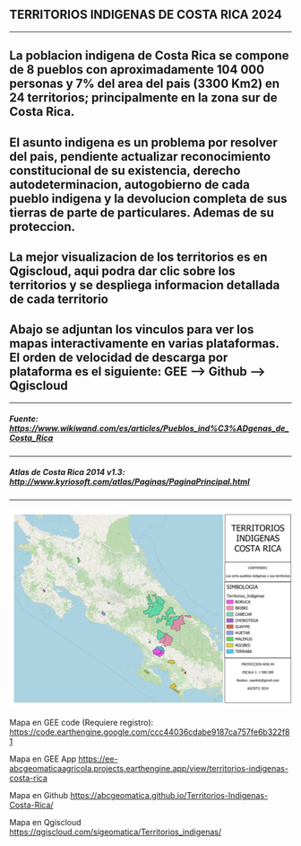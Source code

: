 ## TERRITORIOS INDIGENAS DE COSTA RICA 2024
---
La poblacion indigena de Costa Rica se compone de 8 pueblos con aproximadamente 104 000 personas y 7% del area del pais (3300 Km2) en 24 territorios; principalmente en la zona sur de Costa Rica.
---
El asunto indigena es un problema por resolver del pais, pendiente actualizar reconocimiento constitucional de su existencia, derecho autodeterminacion, autogobierno de cada pueblo indigena y la devolucion completa de sus tierras de parte de particulares. Ademas de su proteccion.
---
La mejor visualizacion de los territorios es en Qgiscloud, aqui podra dar clic sobre los territorios y se despliega informacion detallada de cada territorio
---
 Abajo se adjuntan los vinculos para ver los mapas interactivamente en varias plataformas.
 El orden de velocidad de descarga por plataforma es el siguiente:  GEE --> Github --> Qgiscloud
--- 

---
##### Fuente: https://www.wikiwand.com/es/articles/Pueblos_ind%C3%ADgenas_de_Costa_Rica
---
##### Atlas de Costa Rica 2014 v1.3: http://www.kyriosoft.com/atlas/Paginas/PaginaPrincipal.html
---

![Mapa](https://github.com/abcgeomatica/Territorios-Indigenas-Costa-Rica/blob/master/Territorios%20Indigenas.jpg)

Mapa en GEE code (Requiere registro):
https://code.earthengine.google.com/ccc44036cdabe9187ca757fe6b322f81

Mapa en GEE App
https://ee-abcgeomaticaagricola.projects.earthengine.app/view/territorios-indigenas-costa-rica

Mapa en Github
https://abcgeomatica.github.io/Territorios-Indigenas-Costa-Rica/

Mapa en Qgiscloud
https://qgiscloud.com/sigeomatica/Territorios_indigenas/

